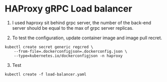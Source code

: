# HAProxy gRPC Load balancer

1. I used haproxy sit behind grpc server, the number of the back-end server should be equal to the max of grpc server replicas.

2. To test the configuration, update container image and image pull recret.

```shell
kubectl create secret generic regcred \
    --from-file=.dockerconfigjson=.dockerconfig.json \
    --type=kubernetes.io/dockerconfigjson -n haproxy
```

3. Test

```shell
kubectl create -f load-balancer.yaml
```

